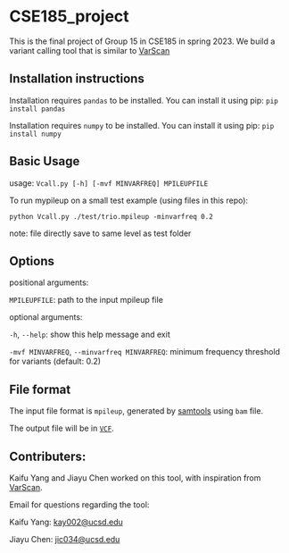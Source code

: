 # CSE185_project

This is the final project of Group 15 in CSE185 in spring 2023. We build a variant calling tool that is similar to [VarScan](https://varscan.sourceforge.net/)

## Installation instructions

Installation requires `pandas` to be installed. You can install it using pip: `pip install pandas`

Installation requires `numpy` to be installed. You can install it using pip: `pip install numpy`

## Basic Usage

usage: `Vcall.py [-h] [-mvf MINVARFREQ] MPILEUPFILE`

To run mypileup on a small test example (using files in this repo):

`python Vcall.py ./test/trio.mpileup -minvarfreq 0.2`

note: file directly save to same level as test folder

## Options

positional arguments:

  `MPILEUPFILE`:           path to the input mpileup file

optional arguments:

  `-h`, `--help`:            show this help message and exit
  
  `-mvf MINVARFREQ`, `--minvarfreq MINVARFREQ`: 
                        minimum frequency threshold for variants (default: 0.2)
                        
## File format

The input file format is `mpileup`, generated by [samtools](http://www.htslib.org/) using `bam` file.

The output file will be in [`VCF`](https://samtools.github.io/hts-specs/VCFv4.2.pdf).

## Contributers:

Kaifu Yang and Jiayu Chen worked on this tool, with inspiration from [VarScan](https://varscan.sourceforge.net/).

Email for questions regarding the tool:

Kaifu Yang: kay002@ucsd.edu

Jiayu Chen: jic034@ucsd.edu
